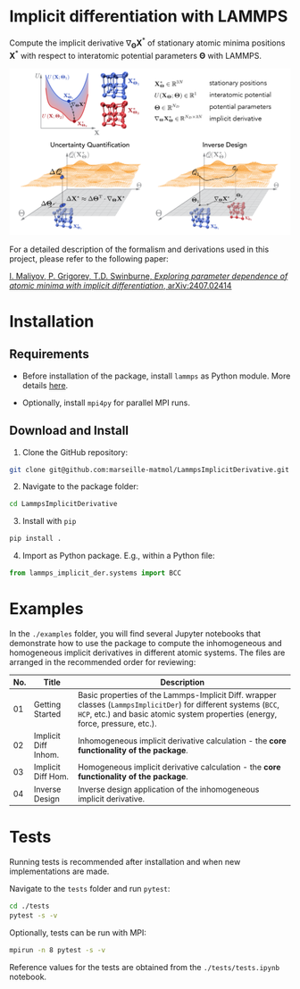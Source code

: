 # Implicit differentiation with LAMMPS

Compute the implicit derivative $\nabla_{\mathbf{\Theta}}\mathbf{X}^*$ of stationary atomic minima positions $\mathbf{X}^*$ with respect to interatomic potential parameters $\mathbf{\Theta}$ with LAMMPS.

![Implicit Diff](examples/images/implicit_diff.png)

For a detailed description of the formalism and derivations used in this project, please refer to the following paper:

[I. Maliyov, P. Grigorev, T.D. Swinburne, _Exploring parameter dependence of atomic minima with implicit differentiation_, arXiv:2407.02414](https://arxiv.org/abs/2407.02414)

# Installation

## Requirements

* Before installation of the package, install `lammps` as Python module. More details [here](https://docs.lammps.org/Python_install.html).

* Optionally, install `mpi4py` for parallel MPI runs.

## Download and Install

1. Clone the GitHub repository:
```bash
git clone git@github.com:marseille-matmol/LammpsImplicitDerivative.git
```

2. Navigate to the package folder:
```bash
cd LammpsImplicitDerivative
```

3. Install with `pip`
```bash
pip install .
```

4. Import as Python package. E.g., within a Python file:
```python
from lammps_implicit_der.systems import BCC
```

# Examples

In the `./examples` folder, you will find several Jupyter notebooks that demonstrate how to use the package to compute the inhomogeneous and homogeneous implicit derivatives in different atomic systems.
The files are arranged in the recommended order for reviewing:

| No. | Title              | Description                                                                 |
|-----|--------------------|-----------------------------------------------------------------------------|
| 01 | Getting Started     | Basic properties of the Lammps-Implicit Diff. wrapper classes (`LammpsImplicitDer`) for different systems (`BCC`, `HCP`, etc.) and basic atomic system properties (energy, force, pressure, etc.).    |
| 02 | Implicit Diff Inhom.| Inhomogeneous implicit derivative calculation - the **core functionality of the package**.|
| 03 | Implicit Diff Hom.  | Homogeneous implicit derivative calculation - the **core functionality of the package**.|
| 04 | Inverse Design      | Inverse design application of the inhomogeneous implicit derivative. |

# Tests

Running tests is recommended after installation and when new implementations are made.

Navigate to the `tests` folder and run `pytest`:
```bash
cd ./tests
pytest -s -v
```

Optionally, tests can be run with MPI:
```bash
mpirun -n 8 pytest -s -v
```

Reference values for the tests are obtained from the `./tests/tests.ipynb` notebook.
